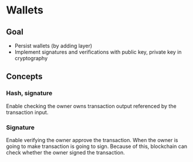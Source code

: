 # Wallets
## Goal
* Persist wallets (by adding layer)
* Implement signatures and verifications with public key, private key in cryptography

## Concepts
### Hash, signature
Enable checking the owner owns transaction output referenced by the transaction input.

### Signature
Enable verifying the owner approve the transaction. When the owner is going to make transaction is going to sign. Because of this, blockchain can check whether the owner signed the transaction.
